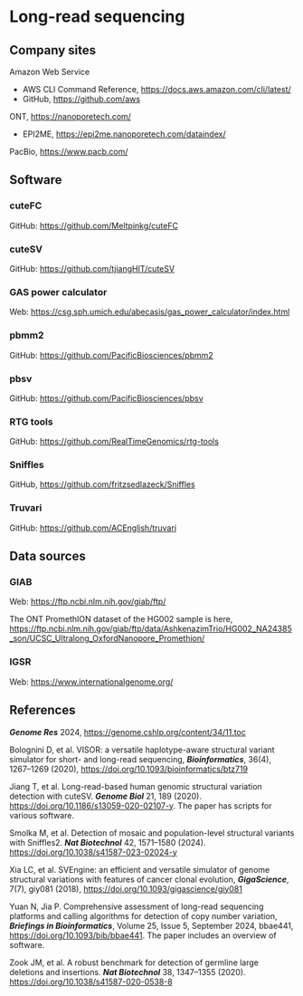 # Long-read sequencing

## Company sites

Amazon Web Service

- AWS CLI Command Reference, <https://docs.aws.amazon.com/cli/latest/>
- GitHub, <https://github.com/aws>

ONT, <https://nanoporetech.com/>

- EPI2ME, <https://epi2me.nanoporetech.com/dataindex/>

PacBio, <https://www.pacb.com/>

## Software

### cuteFC

GitHub: <https://github.com/Meltpinkg/cuteFC>

### cuteSV

GitHub: <https://github.com/tjiangHIT/cuteSV>

### GAS power calculator

Web: <https://csg.sph.umich.edu/abecasis/gas_power_calculator/index.html>

### pbmm2

GitHub: <https://github.com/PacificBiosciences/pbmm2>

### pbsv

GitHub: <https://github.com/PacificBiosciences/pbsv>

### RTG tools

GitHub: <https://github.com/RealTimeGenomics/rtg-tools>

### Sniffles

GitHub, <https://github.com/fritzsedlazeck/Sniffles>

### Truvari

GitHub: <https://github.com/ACEnglish/truvari>

## Data sources

### GIAB

Web: <https://ftp.ncbi.nlm.nih.gov/giab/ftp/>

The ONT PromethION dataset of the HG002 sample is here,
<https://ftp.ncbi.nlm.nih.gov/giab/ftp/data/AshkenazimTrio/HG002_NA24385_son/UCSC_Ultralong_OxfordNanopore_Promethion/>

### IGSR

Web: <https://www.internationalgenome.org/>

## References

***Genome Res*** 2024, <https://genome.cshlp.org/content/34/11.toc>

Bolognini D, et al. VISOR: a versatile haplotype-aware structural variant simulator for short- and long-read sequencing, ***Bioinformatics***, 36(4), 1267–1269 (2020), <https://doi.org/10.1093/bioinformatics/btz719>

Jiang T, et al. Long-read-based human genomic structural variation detection with cuteSV. ***Genome Biol*** 21, 189 (2020). <https://doi.org/10.1186/s13059-020-02107-y>. The paper has scripts for various software.

Smolka M, et al. Detection of mosaic and population-level structural variants with Sniffles2. ***Nat Biotechnol*** 42, 1571–1580 (2024). <https://doi.org/10.1038/s41587-023-02024-y>

Xia LC, et al. SVEngine: an efficient and versatile simulator of genome structural variations with features of cancer clonal evolution, ***GigaScience***, 7(7), giy081 (2018), <https://doi.org/10.1093/gigascience/giy081>

Yuan N, Jia P. Comprehensive assessment of long-read sequencing platforms and calling algorithms for detection of copy number variation, ***Briefings in Bioinformatics***, Volume 25, Issue 5, September 2024, bbae441, <https://doi.org/10.1093/bib/bbae441>. The paper includes an overview of software.

Zook JM, et al. A robust benchmark for detection of germline large deletions and insertions. ***Nat Biotechnol*** 38, 1347–1355 (2020). <https://doi.org/10.1038/s41587-020-0538-8>
